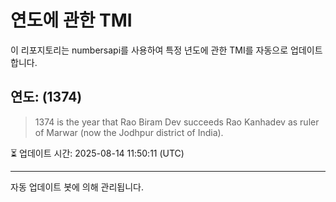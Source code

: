 
# 연도에 관한 TMI

이 리포지토리는 numbersapi를 사용하여 특정 년도에 관한 TMI를 자동으로 업데이트합니다.

## 연도: (1374)
> 1374 is the year that Rao Biram Dev succeeds Rao Kanhadev as ruler of Marwar (now the Jodhpur district of India).

⏳ 업데이트 시간: 2025-08-14 11:50:11 (UTC)

---
자동 업데이트 봇에 의해 관리됩니다.
